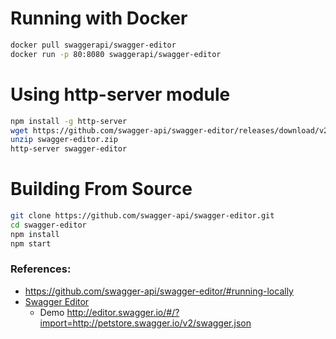 # Running with Docker
```bash
docker pull swaggerapi/swagger-editor
docker run -p 80:8080 swaggerapi/swagger-editor
```

# Using http-server module
```bash
npm install -g http-server
wget https://github.com/swagger-api/swagger-editor/releases/download/v2.10.4/swagger-editor.zip
unzip swagger-editor.zip
http-server swagger-editor
```

# Building From Source
```bash
git clone https://github.com/swagger-api/swagger-editor.git
cd swagger-editor
npm install
npm start
```

### References:
- https://github.com/swagger-api/swagger-editor/#running-locally
- [Swagger Editor](http://swagger.io/swagger-editor/)
  - Demo http://editor.swagger.io/#/?import=http://petstore.swagger.io/v2/swagger.json